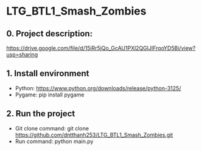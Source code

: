 # LTG_BTL1_Smash_Zombies

## 0. Project description: 
https://drive.google.com/file/d/15iRr5jQo_GcAU1PXl2QGlJIFrqoYD5Bi/view?usp=sharing


## 1. Install environment
- Python: https://www.python.org/downloads/release/python-3125/
- Pygame: pip install pygame


## 2. Run the project
- Git clone command: git clone https://github.com/dntthanh253/LTG_BTL1_Smash_Zombies.git
- Run command: python main.py
